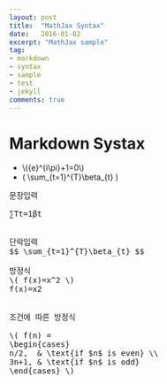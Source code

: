 ```yaml
---
layout: post
title:  "MathJax Syntax"
date:   2016-01-02
excerpt: "MathJax sample"
tag:
- markdown
- syntax
- sample
- test
- jekyll
comments: true
---
```


# Markdown Systax
- \\({e}^{i\pi}+1=0\\)
- \( \sum_{t=1}^{T}\beta_{t} \)
<pre>
문장입력

∑Tt=1βt


단락입력
$$ \sum_{t=1}^{T}\beta_{t} $$

방정식
\( f(x)=x^2 \)
f(x)=x2


조건에 따른 방정식

\( f(n) =
\begin{cases}
n/2,  & \text{if $n$ is even} \\
3n+1, & \text{if $n$ is odd}
\end{cases} \)
